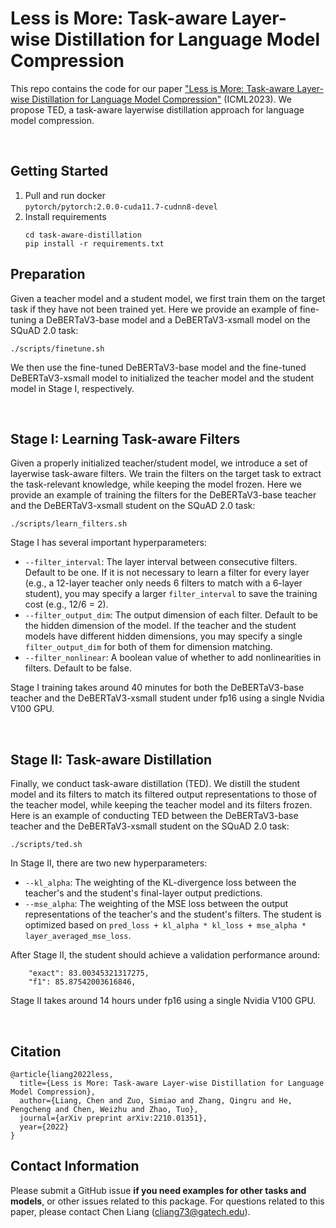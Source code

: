 # Less is More: Task-aware Layer-wise Distillation for Language Model Compression

This repo contains the code for our paper ["Less is More: Task-aware Layer-wise Distillation for Language Model Compression"](https://arxiv.org/abs/2210.01351) (ICML2023). We propose TED, a task-aware layerwise distillation approach for language model compression.

</br>

## Getting Started

1. Pull and run docker </br>
   ```pytorch/pytorch:2.0.0-cuda11.7-cudnn8-devel```
2. Install requirements </br>
   ```
   cd task-aware-distillation
   pip install -r requirements.txt
   ```
   
## Preparation

Given a teacher model and a student model, we first train them on the target task if they have not been trained yet. Here we provide an example of fine-tuning a DeBERTaV3-base model and a DeBERTaV3-xsmall model on the SQuAD 2.0 task:
```
./scripts/finetune.sh
```
We then use the fine-tuned DeBERTaV3-base model and the fine-tuned DeBERTaV3-xsmall model to initialized the teacher model and the student model in Stage I, respectively.

</br>

## Stage I: Learning Task-aware Filters

Given a properly initialized teacher/student model, we introduce a set of layerwise task-aware filters. We train the filters on the target task to extract the task-relevant knowledge, while keeping the model frozen. Here we provide an example of training the filters for the DeBERTaV3-base teacher and the DeBERTaV3-xsmall student on the SQuAD 2.0 task:
```
./scripts/learn_filters.sh
```
Stage I has several important hyperparameters:
- ```--filter_interval```: The layer interval between consecutive filters. Default to be one. If it is not necessary to learn a filter for every layer (e.g., a 12-layer teacher only needs 6 filters to match with a 6-layer student), you may specify a larger ```filter_interval``` to save the training cost (e.g., 12/6 = 2).
- ```--filter_output_dim```: The output dimension of each filter. Default to be the hidden dimension of the model. If the teacher and the student models have different hidden dimensions, you may specify a single ```filter_output_dim``` for both of them for dimension matching.
- ```--filter_nonlinear```: A boolean value of whether to add nonlinearities in filters. Default to be false.

Stage I training takes around 40 minutes for both the DeBERTaV3-base teacher and the DeBERTaV3-xsmall student under fp16 using a single Nvidia V100 GPU.

</br>

## Stage II: Task-aware Distillation

Finally, we conduct task-aware distillation (TED). We distill the student model and its filters to match its filtered output representations to those of the teacher model, while keeping the teacher model and its filters frozen. Here is an example of conducting TED between the DeBERTaV3-base teacher and the DeBERTaV3-xsmall student on the SQuAD 2.0 task:
```
./scripts/ted.sh
```
In Stage II, there are two new hyperparameters:
- ```--kl_alpha```: The weighting of the KL-divergence loss between the teacher's and the student's final-layer output predictions. 
- ```--mse_alpha```: The weighting of the MSE loss between the output representations of the teacher's and the student's filters. The student is optimized based on ```pred_loss + kl_alpha * kl_loss + mse_alpha * layer_averaged_mse_loss```.

After Stage II, the student should achieve a validation performance around:
```
    "exact": 83.00345321317275,
    "f1": 85.87542003616846,
```
Stage II takes around 14 hours under fp16 using a single Nvidia V100 GPU.

</br>

## Citation
```
@article{liang2022less,
  title={Less is More: Task-aware Layer-wise Distillation for Language Model Compression},
  author={Liang, Chen and Zuo, Simiao and Zhang, Qingru and He, Pengcheng and Chen, Weizhu and Zhao, Tuo},
  journal={arXiv preprint arXiv:2210.01351},
  year={2022}
}
```

## Contact Information
Please submit a GitHub issue **if you need examples for other tasks and models**, or other issues related to this package. For questions related to this paper, please contact Chen Liang (cliang73@gatech.edu).